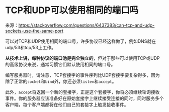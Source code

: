 # TCP和UDP可以使用相同的端口吗

来源：https://stackoverflow.com/questions/6437383/can-tcp-and-udp-sockets-use-the-same-port

可以对TCP和UDP使用相同的端口号，许多协议已经这样做了，例如DNS就在udp/53和tcp/53上工作。

**从技术上讲，每种协议的端口池是完全独立的**，但对于那些可以使用TCP或UDP的高级协议来说，通常习惯它们默认使用相同的端口号。

编写服务器时，请注意，TCP套接字的事件序列比UDP套接字要复杂得多，因为除了正常的`socket`和`bind`外，你还必须`listen`和`accept`。

此外，`accept`将返回一个新的套接字，正是这个套接字，你将必须继续轮询接收事件。你的服务器应该准备好在原始套接字上继续接受连接的同时，同时服务多个客户端，每个客户端都将在他们自己的套接字上触发接收事件。


